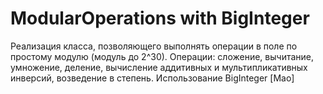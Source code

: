 # ModularOperations with BigInteger

Реализация класса, позволяющего выполнять операции в поле по простому модулю (модуль до 2^30). 
Операции: сложение, вычитание, умножение, деление, вычисление аддитивных и мультипликативных инверсий, возведение в степень. 
Использование BigInteger [Мао]
